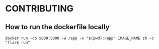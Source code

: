 # CONTRIBUTING

## How to run the dockerfile locally

```
docker run -dp 5000:5000 -w /app -v "$(pwd):/app" IMAGE_NAME sh -c "flask run"
```